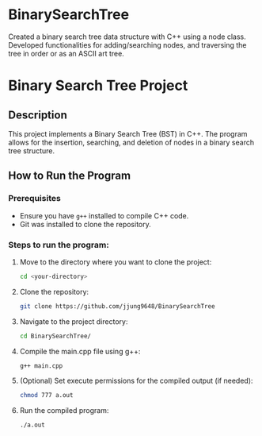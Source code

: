 # BinarySearchTree
Created a binary search tree data structure with C++ using a node class. Developed functionalities for adding/searching nodes, and traversing the tree in order or as an ASCII art tree.


# Binary Search Tree Project

## Description
This project implements a Binary Search Tree (BST) in C++. The program allows for the insertion, searching, and deletion of nodes in a binary search tree structure.

## How to Run the Program

### Prerequisites
- Ensure you have `g++` installed to compile C++ code.
- Git was installed to clone the repository.

### Steps to run the program:
1. Move to the directory where you want to clone the project:
   ```bash
   cd <your-directory>
2. Clone the repository:
   ```bash
   git clone https://github.com/jjung9648/BinarySearchTree
   
3. Navigate to the project directory:
   ```bash
   cd BinarySearchTree/
   
4. Compile the main.cpp file using g++:
   ```bash
   g++ main.cpp
   
5. (Optional) Set execute permissions for the compiled output (if needed):
   ```bash
   chmod 777 a.out
   
6. Run the compiled program:
   ```bash
   ./a.out
